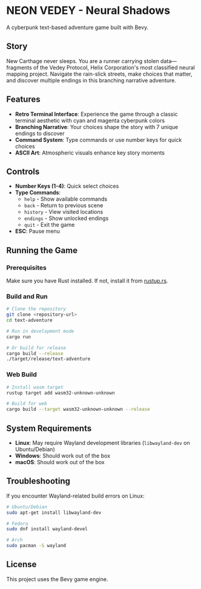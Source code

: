 # NEON VEDEY - Neural Shadows

A cyberpunk text-based adventure game built with Bevy.

## Story

New Carthage never sleeps. You are a runner carrying stolen data—fragments of the Vedey Protocol, Helix Corporation's most classified neural mapping project. Navigate the rain-slick streets, make choices that matter, and discover multiple endings in this branching narrative adventure.

## Features

- **Retro Terminal Interface**: Experience the game through a classic terminal aesthetic with cyan and magenta cyberpunk colors
- **Branching Narrative**: Your choices shape the story with 7 unique endings to discover
- **Command System**: Type commands or use number keys for quick choices
- **ASCII Art**: Atmospheric visuals enhance key story moments

## Controls

- **Number Keys (1-4)**: Quick select choices
- **Type Commands**:
  - `help` - Show available commands
  - `back` - Return to previous scene
  - `history` - View visited locations
  - `endings` - Show unlocked endings
  - `quit` - Exit the game
- **ESC**: Pause menu

## Running the Game

### Prerequisites

Make sure you have Rust installed. If not, install it from [rustup.rs](https://rustup.rs/).

### Build and Run

```bash
# Clone the repository
git clone <repository-url>
cd text-adventure

# Run in development mode
cargo run

# Or build for release
cargo build --release
./target/release/text-adventure
```

### Web Build

```bash
# Install wasm target
rustup target add wasm32-unknown-unknown

# Build for web
cargo build --target wasm32-unknown-unknown --release
```

## System Requirements

- **Linux**: May require Wayland development libraries (`libwayland-dev` on Ubuntu/Debian)
- **Windows**: Should work out of the box
- **macOS**: Should work out of the box

## Troubleshooting

If you encounter Wayland-related build errors on Linux:
```bash
# Ubuntu/Debian
sudo apt-get install libwayland-dev

# Fedora
sudo dnf install wayland-devel

# Arch
sudo pacman -S wayland
```

## License

This project uses the Bevy game engine.